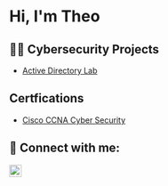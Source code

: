<h1>Hi, I'm Theo <br/>

<h2>👨‍💻 Cybersecurity Projects</h2>

 - [Active Directory Lab](https://github.com/TheoVerse1/azure-cybersecurity-labs)


<h2>  Certfications</h2>



- [Cisco CCNA Cyber Security](https://cp.certmetrics.com/cisco/en/public/verify/credential/8fc90762a15e4bc7bcbb221d72415f23)

<h2> 🤳 Connect with me:</h2>

[<img align="left" alt="JoshMadakor | LinkedIn" width="22px" src="https://cdn.jsdelivr.net/npm/simple-icons@v3/icons/linkedin.svg" />][linkedin]




[linkedin]: https://www.linkedin.com/in/thiophelus-daniel-052a775a

<!--
**joshmadakor1/joshmadakor1** is a ✨ _special_ ✨ repository because its `README.md` (this file) appears on your GitHub profile.

Here are some ideas to get you started:

- 🔭 I’m currently working on ...
- 🌱 I’m currently learning ...
- 👯 I’m looking to collaborate on ...
- 🤔 I’m looking for help with ...
- 💬 Ask me about ...
- 📫 How to reach me: ...
- 😄 Pronouns: ...
- ⚡ Fun fact: ...
-->
